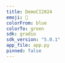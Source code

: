 ```yaml
---
title: DemoCI2024
emoji: 🚀
colorFrom: blue
colorTo: green
sdk: gradio
sdk_version: "5.0.1"
app_file: app.py
pinned: false
---
```

